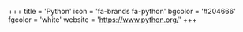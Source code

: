 +++
title = 'Python'
icon = 'fa-brands fa-python'
bgcolor = '#204666'
fgcolor = 'white'
website = 'https://www.python.org/'
+++